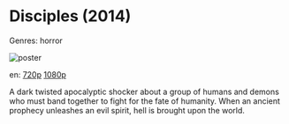 # Disciples (2014)

Genres: horror

![poster](http://image.tmdb.org/t/p/w500/mf2QEgsQQyty05klqoMonX5yPXy.jpg)

en:
  [720p](magnet:?xt=urn:btih:63B12ED6468EA34D953857BC8925F612AC2287C1&tr=udp://glotorrents.pw:6969/announce&tr=udp://tracker.opentrackr.org:1337/announce&tr=udp://torrent.gresille.org:80/announce&tr=udp://tracker.openbittorrent.com:80&tr=udp://tracker.coppersurfer.tk:6969&tr=udp://tracker.leechers-paradise.org:6969&tr=udp://p4p.arenabg.ch:1337&tr=udp://tracker.internetwarriors.net:1337)
  [1080p](magnet:?xt=urn:btih:96AA18CDD3CBBF414CB330BAD263AECAEFC2A816&tr=udp://glotorrents.pw:6969/announce&tr=udp://tracker.opentrackr.org:1337/announce&tr=udp://torrent.gresille.org:80/announce&tr=udp://tracker.openbittorrent.com:80&tr=udp://tracker.coppersurfer.tk:6969&tr=udp://tracker.leechers-paradise.org:6969&tr=udp://p4p.arenabg.ch:1337&tr=udp://tracker.internetwarriors.net:1337)
  


A dark twisted apocalyptic shocker about a group of humans and demons who must band together to fight for the fate of humanity. When an ancient prophecy unleashes an evil spirit, hell is brought upon the world.